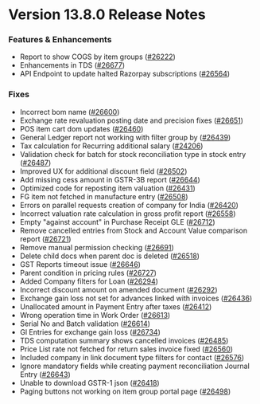 # Version 13.8.0 Release Notes

### Features & Enhancements
- Report to show COGS by item groups ([#26222](https://github.com/frappe/draerp/pull/26222))
- Enhancements in TDS ([#26677](https://github.com/frappe/draerp/pull/26677))
- API Endpoint to update halted Razorpay subscriptions ([#26564](https://github.com/frappe/draerp/pull/26564))

### Fixes
- Incorrect bom name ([#26600](https://github.com/frappe/draerp/pull/26600))
- Exchange rate revaluation posting date and precision fixes ([#26651](https://github.com/frappe/draerp/pull/26651))
- POS item cart dom updates ([#26460](https://github.com/frappe/draerp/pull/26460))
- General Ledger report not working with filter group by ([#26439](https://github.com/frappe/draerp/pull/26438))
- Tax calculation for Recurring additional salary ([#24206](https://github.com/frappe/draerp/pull/24206))
- Validation check for batch for stock reconciliation type in stock entry ([#26487](https://github.com/frappe/draerp/pull/26487))
- Improved UX for additional discount field ([#26502](https://github.com/frappe/draerp/pull/26502))
- Add missing cess amount in GSTR-3B report ([#26644](https://github.com/frappe/draerp/pull/26644))
- Optimized code for reposting item valuation ([#26431](https://github.com/frappe/draerp/pull/26431))
- FG item not fetched in manufacture entry ([#26508](https://github.com/frappe/draerp/pull/26508))
- Errors on parallel requests creation of company for India  ([#26420](https://github.com/frappe/draerp/pull/26420))
- Incorrect valuation rate calculation in gross profit report ([#26558](https://github.com/frappe/draerp/pull/26558))
- Empty "against account" in Purchase Receipt GLE ([#26712](https://github.com/frappe/draerp/pull/26712))
- Remove cancelled entries from Stock and Account Value comparison report ([#26721](https://github.com/frappe/draerp/pull/26721))
- Remove manual permission checking ([#26691](https://github.com/frappe/draerp/pull/26691))
- Delete child docs when parent doc is deleted ([#26518](https://github.com/frappe/draerp/pull/26518))
- GST Reports timeout issue ([#26646](https://github.com/frappe/draerp/pull/26646))
- Parent condition in pricing rules ([#26727](https://github.com/frappe/draerp/pull/26727))
- Added Company filters for Loan ([#26294](https://github.com/frappe/draerp/pull/26294))
- Incorrect discount amount on amended document ([#26292](https://github.com/frappe/draerp/pull/26292))
- Exchange gain loss not set for advances linked with invoices ([#26436](https://github.com/frappe/draerp/pull/26436))
- Unallocated amount in Payment Entry after taxes ([#26412](https://github.com/frappe/draerp/pull/26412))
- Wrong operation time in Work Order ([#26613](https://github.com/frappe/draerp/pull/26613))
- Serial No and Batch validation ([#26614](https://github.com/frappe/draerp/pull/26614))
- Gl Entries for exchange gain loss ([#26734](https://github.com/frappe/draerp/pull/26734))
- TDS computation summary shows cancelled invoices ([#26485](https://github.com/frappe/draerp/pull/26485))
- Price List rate not fetched for return sales invoice fixed ([#26560](https://github.com/frappe/draerp/pull/26560))
- Included company in link document type filters for contact ([#26576](https://github.com/frappe/draerp/pull/26576))
- Ignore mandatory fields while creating payment reconciliation Journal Entry ([#26643](https://github.com/frappe/draerp/pull/26643))
- Unable to download GSTR-1 json ([#26418](https://github.com/frappe/draerp/pull/26418))
- Paging buttons not working on item group portal page ([#26498](https://github.com/frappe/draerp/pull/26498))
